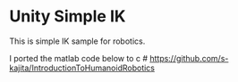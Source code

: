 # Unity Simple IK
This is simple IK sample for robotics.

I ported the matlab code below to c #
https://github.com/s-kajita/IntroductionToHumanoidRobotics
